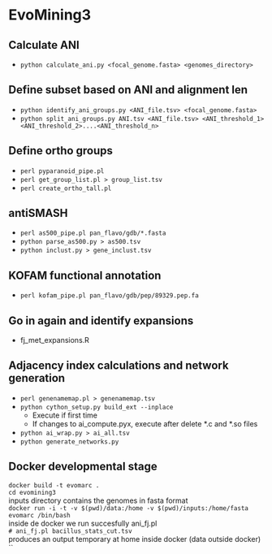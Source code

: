 # EvoMining3

## Calculate ANI
* `python calculate_ani.py <focal_genome.fasta> <genomes_directory>`

## Define subset based on ANI and alignment len
* `python identify_ani_groups.py <ANI_file.tsv> <focal_genome.fasta>`
* `python split_ani_groups.py ANI.tsv <ANI_file.tsv> <ANI_threshold_1> <ANI_threshold_2>....<ANI_threshold_n>`

## Define ortho groups
* `perl pyparanoid_pipe.pl`
* `perl get_group_list.pl > group_list.tsv`
* `perl create_ortho_tall.pl`

## antiSMASH
* `perl as500_pipe.pl pan_flavo/gdb/*.fasta`
* `python parse_as500.py > as500.tsv`
* `python inclust.py > gene_inclust.tsv`

## KOFAM functional annotation
* `perl kofam_pipe.pl pan_flavo/gdb/pep/89329.pep.fa`

## Go in again and identify expansions
* fj_met_expansions.R

## Adjacency index calculations and network generation
* `perl genenamemap.pl > genenamemap.tsv`
* `python cython_setup.py build_ext --inplace`
  * Execute if first time
  * If changes to ai_compute.pyx, execute after delete *.c and *.so files
* `python ai_wrap.py > ai_all.tsv`
* `python generate_networks.py`

## Docker developmental stage  
`docker build -t evomarc .`  
`cd evomining3  `  
inputs directory contains the genomes in fasta format  
`docker run -i -t -v $(pwd)/data:/home -v $(pwd)/inputs:/home/fasta evomarc /bin/bash`  
inside de docker we run succesfully ani_fj.pl  
`# ani_fj.pl bacillus_stats_cut.tsv`  
produces an output temporary at home inside docker (data outside docker)  
``


